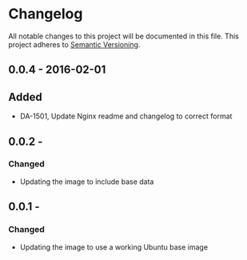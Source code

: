 # Changelog

All notable changes to this project will be documented in this file.
This project adheres to [Semantic Versioning](http://semver.org/).

## 0.0.4 - 2016-02-01
## Added
- DA-1501, Update Nginx readme and changelog to correct format

## 0.0.2 - 
### Changed
- Updating the image to include base data

## 0.0.1 - 
### Changed
- Updating the image to use a working Ubuntu base image
